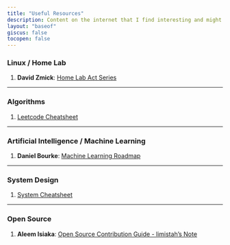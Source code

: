 ```yaml
---
title: "Useful Resources"
description: Content on the internet that I find interesting and might return to in the future!
layout: "baseof"
giscus: false
tocopen: false
---
```


### Linux / Home Lab

1. **David Zmick**: [Home Lab Act Series](https://dpzmick.com/posts/2020-01-09-vpn.html)

---

### Algorithms
1. [Leetcode Cheatsheet](https://jwl-7.github.io/leetcode-cheatsheet/)

---

### Artificial Intelligence / Machine Learning
1. **Daniel Bourke**: [Machine Learning Roadmap](https://github.com/mrdbourke/machine-learning-roadmap)

---

### System Design

1. [System Cheatsheet](https://bhavul.github.io/System-Design-Cheatsheet/)

---

### Open Source

1. **Aleem Isiaka**: [Open Source Contribution Guide - limistah’s Note](https://relic-match-af2.notion.site/Open-Source-Contribution-Guide-Limistah-s-Note-7301aa389fde4fc6b7dcc22f5c746b45)